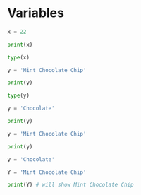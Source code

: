 # Variables

```python
x = 22

print(x)

type(x)
```


```python
y = 'Mint Chocolate Chip'

print(y)

type(y)

y = 'Chocolate'

print(y)

y = 'Mint Chocolate Chip'

print(y)
```

```python
y = 'Chocolate'

Y = 'Mint Chocolate Chip'

print(Y) # will show Mint Chocolate Chip

```


